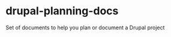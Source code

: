 drupal-planning-docs
====================

Set of documents to help you plan or document a Drupal project
